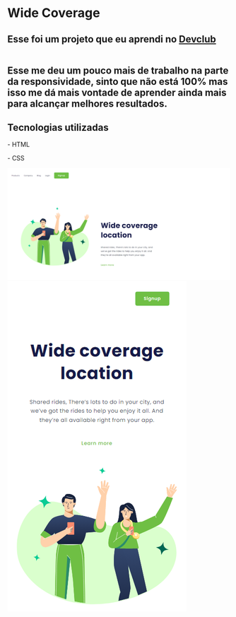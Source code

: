 <h1>Wide Coverage</h1>
<h2> Esse foi um projeto que eu aprendi no <a href="https://rodolfomori.com.br/devclub">Devclub</a>
<br>
<br>
<p>Esse me deu um pouco mais de trabalho na parte da responsividade, sinto que não está 100% mas isso me dá mais vontade de aprender ainda mais para alcançar melhores resultados.</p>
<h2> Tecnologias utilizadas</h2>
<p> - HTML </p>
<p> - CSS </p>
<img src="https://github.com/lucasseccatto/wide-coverage/blob/master/assets/Wide%20Coverage.png?raw=true" alt="desktop">
<img src="https://github.com/lucasseccatto/wide-coverage/blob/master/assets/Wide%20Coverage%20Responsivo.png?raw=true" alt="mobile">
